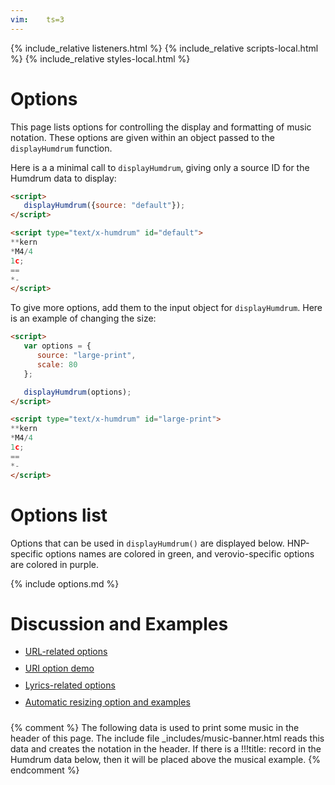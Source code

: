 ```yaml
---
vim:	ts=3
---
```


{% include_relative listeners.html %}
{% include_relative scripts-local.html %}
{% include_relative styles-local.html %}

# Options #


This page lists options for controlling the display and formatting
of music notation.  These options are given within an object passed
to the `displayHumdrum` function.  

Here is a a minimal call to `displayHumdrum`, giving only a source
ID for the Humdrum data to display:

<script>
displayHumdrum({source: "default"});
</script>
<script type="text/x-humdrum" id="default">
**kern
*M4/4
1c;
==
*-
</script>


```html
<script>
   displayHumdrum({source: "default"});
</script>

<script type="text/x-humdrum" id="default">
**kern
*M4/4
1c;
==
*-
</script>
```

To give more options, add them to the input object for `displayHumdrum`.
Here is an example of changing the size:

<script>
	var options = {
		source: "large-print",
		scale: 80
	};

	displayHumdrum(options);
</script>

<script type="text/x-humdrum" id="large-print">
**kern
*M4/4
1c;
==
*-
</script>


```html
<script>
   var options = {
      source: "large-print",
      scale: 80
   };

   displayHumdrum(options);
</script>

<script type="text/x-humdrum" id="large-print">
**kern
*M4/4
1c;
==
*-
</script>
```


<a name="list"> </a>

# Options list #

Options that can be used in `displayHumdrum()` are displayed below.
HNP-specific options names are colored in green, and verovio-specific
options are colored in purple.


{% include options.md %}


# Discussion and Examples #

<style>
	li { padding-bottom: 10px; }
</style>

* <a href="url">URL-related options</a>
* <a href="uri">URI option demo</a>
* <a href="lyrics">Lyrics-related options</a>
* <a href="resize">Automatic resizing option and examples</a>



{% comment %}
	The following data is used to print some music in the header of this page.
	The include file _includes/music-banner.html reads this data and creates
	the notation in the header.  If there is a !!!title: record in the
	Humdrum data below, then it will be placed above the musical example.
{% endcomment %}

<div style="display:none" id="title-notation-source">
!!!title: Vivaldi: Violin Concerto in E major (<i>Spring</i>), RV 269, op. 8, no. 1, mvmt. 1
{% include banner-scores/vivaldi-op8-no1-mvmt1-mm1-40.krn %}
</div>



